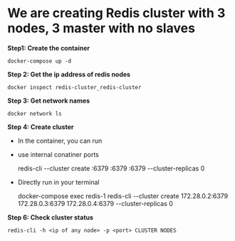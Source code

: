 
# We are creating Redis cluster with 3 nodes, 3 master with no slaves

**Step1: Create the container**

    docker-compose up -d

**Step 2: Get the ip address of redis nodes**
   
    docker inspect redis-cluster_redis-cluster

**Step 3: Get network names**

    docker network ls

**Step 4: Create cluster** 

- In the container, you can run
- use internal conatiner ports
    
    
    redis-cli --cluster create <ip of redisnode-1>:6379 <ip of redisnode-2>:6379 <ip of redisnode-3>:6379 --cluster-replicas 0

- Directly run in your terminal

    
    docker-compose exec redis-1 redis-cli --cluster create 172.28.0.2:6379 172.28.0.3:6379 172.28.0.4:6379 --cluster-replicas 0

**Step 6: Check cluster status**

    redis-cli -h <ip of any node> -p <port> CLUSTER NODES
